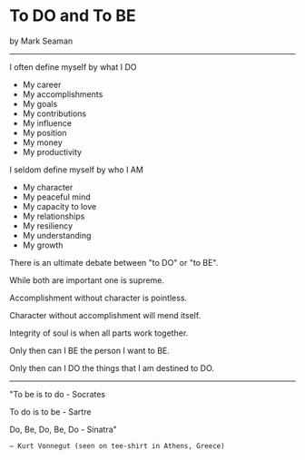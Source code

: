 # To DO and To BE

by Mark Seaman

---

I often define myself by what I DO

- My career
- My accomplishments
- My goals
- My contributions
- My influence
- My position
- My money
- My productivity

I seldom define myself by who I AM

- My character
- My peaceful mind
- My capacity to love
- My relationships
- My resiliency
- My understanding
- My growth

There is an ultimate debate between "to DO" or "to BE".

While both are important one is supreme.

Accomplishment without character is pointless.

Character without accomplishment will mend itself.

Integrity of soul is when all parts work together.

Only then can I BE the person I want to BE.

Only then can I DO the things that I am destined to DO.

---

"To be is to do - Socrates

To do is to be - Sartre

Do, Be, Do, Be, Do - Sinatra"

    ― Kurt Vonnegut (seen on tee-shirt in Athens, Greece)
